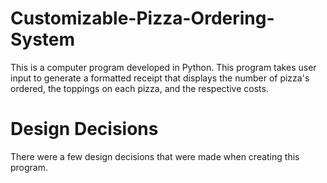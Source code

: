 # Customizable-Pizza-Ordering-System

This is a computer program developed in Python. This program takes user input to generate a formatted receipt that displays the number of pizza's ordered, the toppings on each pizza, and the respective costs. 

# Design Decisions
There were a few design decisions that were made when creating this program. 
